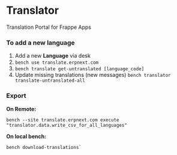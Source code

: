 # Translator

Translation Portal for Frappe Apps

### To add a new language

1. Add a new **Language** via desk
2. `bench use translate.erpnext.com`
3. `bench translate get-untranslated [language_code]`
4. Update missing translations (new messages) `bench translator translate-untranslated-all`

### Export

**On Remote:**

    bench --site translate.erpnext.com execute "translator.data.write_csv_for_all_languages"

**On local bench:**

    bench download-translations`

